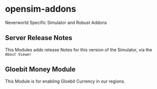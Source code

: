 # opensim-addons
Neverworld Specific Simulator and Robust Addons


## Server Release Notes

This Modules adds release Notes for this version of the Simulator, via the ` About Viewer `

## Gloebit Money Module

This Module is for enabling Gloebit Currency in our regions.
